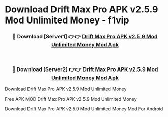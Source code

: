 # Download Drift Max Pro APK v2.5.9 Mod Unlimited Money - f1vip



<div align="center">
<h3>🔴 Download [Server1] 👉👉 <a href="https://momento.my/?title=Drift_Max_Pro_APK_v2.5.9_Mod_Unlimited_Money">Drift Max Pro APK v2.5.9 Mod Unlimited Money Mod Apk</a></h3><br>

<h3>🔴 Download [Server2] 👉👉 <a href="https://momento.my/?title=Drift_Max_Pro_APK_v2.5.9_Mod_Unlimited_Money">Drift Max Pro APK v2.5.9 Mod Unlimited Money Mod Apk</a></h3>
</div>



Download Drift Max Pro APK v2.5.9 Mod Unlimited Money 

Free APK MOD Drift Max Pro APK v2.5.9 Mod Unlimited Money 

Download Drift Max Pro APK v2.5.9 Mod Unlimited Money Mod For Android
